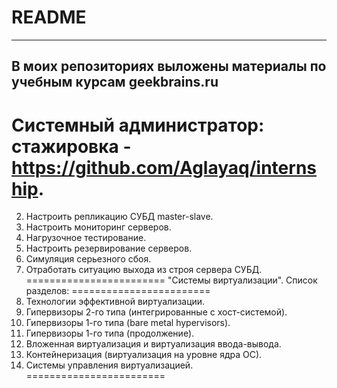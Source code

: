 # README
------------------------
В моих репозиториях выложены материалы по учебным курсам geekbrains.ru
------------------------
Системный администратор: стажировка	- https://github.com/Aglayaq/internship.
========================
2. Настроить репликацию СУБД master-slave.
3. Настроить мониторинг серверов.
4. Нагрузочное тестирование.
5. Настроить резервирование серверов.
6. Симуляция серьезного сбоя.
7. Отработать ситуацию выхода из строя сервера СУБД.
========================
"Системы виртуализации". Список разделов:
========================
2. Технологии эффективной виртуализации.
3. Гипервизоры 2-го типа (интегрированные с хост-системой).
4. Гипервизоры 1-го типа (bare metal hypervisors).
5. Гипервизоры 1-го типа (продолжение).
6. Вложенная виртуализация и виртуализация ввода-вывода.
7. Контейнеризация (виртуализация на уровне ядра ОС).
8. Системы управления виртуализацией.
========================
